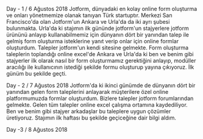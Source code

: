 Day - 1 / 6 Ağustos 2018
    Jotform, dünyadaki en kolay online form oluşturma ve onları yönetmemize olanak tanıyan Türk startuptır. Merkezi San Francisco'da olan Jotform'un Ankara ve Urla'da da iki ayrı şubesi bulunmakta. Urla'da ki stajımın ilk gününde jotform'un stajyerlere jotform ürününü anlayıp kullanabilmemiz için dünyanın dört bir yanından talep ile gelmiş form oluşturma isteklerine yanıt verip onlar için online formlar oluşturdum. Talepler jotform'un kendi sitesine gelmekte. Form oluşturma taleplerin toplandığı online excel'de Ankara ve Urla'da ki ben ve benim gibi stajyerler ilk olarak nasıl bir form oluşturmamız gerektiğini anlayıp, modüller aracılığı ile kullanıcının istediği şekilde formu oluşturup yayına çıkıyoruz. İlk günüm bu şekilde geçti. 

Day - 2 / 7 Ağustos 2018
    Jotform'da ki ikinci günümde de dünyanın dört bir yanından gelen form taleplerini anlayarak müşterilere özel online platformumuzda formlar oluşturdum. Bizlere talepler jotform forumlarından gelmekte. Gelen tüm talepler online excel çalışma ortamına kaydediliyor. Ben ve benim gibi stajyer arkadaşlar bu taleplere uygun çözümler üretiyoruz. Stajımın ilk haftası bu şekilde geçiceğine dair bilgi aldım.

Day -3 / 8 Ağustos 2018